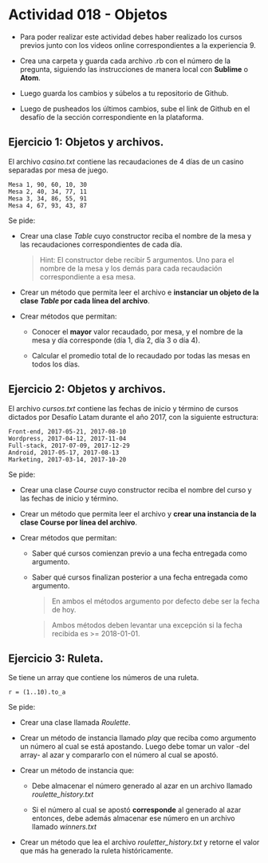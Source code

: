 # Actividad 018 - Objetos

- Para poder realizar este actividad debes haber realizado los cursos previos junto con los videos online correspondientes a la experiencia 9.

- Crea una carpeta y guarda cada archivo .rb con el número de la pregunta, siguiendo las instrucciones de manera local con **Sublime** o **Atom**.

- Luego guarda los cambios y súbelos a tu repositorio de Github.

- Luego de pusheados los últimos cambios, sube el link de Github en el desafío de la sección correspondiente en la plataforma.

## Ejercicio 1: Objetos y archivos.

El archivo *casino.txt* contiene las recaudaciones de 4 días de un casino separadas por mesa de juego.

~~~
Mesa 1, 90, 60, 10, 30
Mesa 2, 40, 34, 77, 11
Mesa 3, 34, 86, 55, 91
Mesa 4, 67, 93, 43, 87
~~~

Se pide:

- Crear una clase *Table* cuyo constructor reciba el nombre de la mesa y las recaudaciones correspondientes de cada día.

	> Hint: El constructor debe recibir 5 argumentos. Uno para el nombre de la mesa y los demás para cada recaudación correspondiente a esa mesa.

- Crear un método que permita leer el archivo e **instanciar un objeto de la clase *Table* por cada línea del archivo**.

- Crear métodos que permitan:

    - Conocer el **mayor** valor recaudado, por mesa, y el nombre de la mesa y día corresponde (día 1, día 2, día 3 o día 4).

    - Calcular el promedio total de lo recaudado por todas las mesas en todos los días.

## Ejercicio 2: Objetos y archivos.

El archivo *cursos.txt* contiene las fechas de inicio y término de cursos dictados por Desafío Latam durante el año 2017, con la siguiente estructura:

~~~
Front-end, 2017-05-21, 2017-08-10
Wordpress, 2017-04-12, 2017-11-04
Full-stack, 2017-07-09, 2017-12-29
Android, 2017-05-17, 2017-08-13
Marketing, 2017-03-14, 2017-10-20
~~~

Se pide:

- Crear una clase *Course* cuyo constructor reciba el nombre del curso y las fechas de inicio y término.

- Crear un método que permita leer el archivo y **crear una instancia de la clase Course por línea del archivo**.

- Crear métodos que permitan:

    - Saber qué cursos comienzan previo a una fecha entregada como argumento.

    - Saber qué cursos finalizan posterior a una fecha entregada como argumento.

        > En ambos el métodos argumento por defecto debe ser la fecha de hoy.

        > Ambos métodos deben levantar una excepción si la fecha recibida es >= 2018-01-01.

## Ejercicio 3: Ruleta.

Se tiene un array que contiene los números de una ruleta.

~~~
r = (1..10).to_a
~~~

Se pide:

- Crear una clase llamada *Roulette*.

- Crear un método de instancia llamado *play* que reciba como argumento un número al cual se está apostando. Luego debe tomar un valor -del array- al azar y compararlo con el número al cual se apostó.

- Crear un método de instancia que:

    - Debe almacenar el número generado al azar en un archivo llamado *roulette_history.txt*

    - Si el número al cual se apostó **corresponde** al generado al azar entonces, debe además almacenar ese número en un archivo llamado *winners.txt*

- Crear un método que lea el archivo *rouletter_history.txt* y retorne el valor que más ha generado la ruleta históricamente.